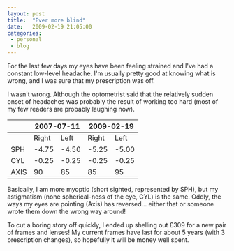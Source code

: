 ```yaml
---
layout: post
title:  "Ever more blind"
date:   2009-02-19 21:05:00
categories:
 - personal
 - blog
---
```


For the last few days my eyes have been feeling strained and I've had a
constant low-level headache. I'm usually pretty good at knowing what is wrong,
and I was sure that my prescription was off.

I wasn't wrong. Although the optometrist said that the relatively sudden onset
of headaches was probably the result of working too hard (most of my few
readers are probably laughing now).

<table>
<thead>
<tr>
	<th></th>
	<th colspan="2">2007-07-11</th>
	<th colspan="2">2009-02-19</th>
</tr>
</thead>

<tbody>
<tr>
	<td></td>
	<td>Right</td>
	<td>Left</td>
	<td>Right</td>
	<td>Left</td>
</tr>
<tr>
	<td>SPH</td>
	<td>-4.75</td>
	<td>-4.50</td>
	<td>-5.25</td>
	<td>-5.00</td>
</tr>
<tr>
	<td>CYL</td>
	<td>-0.25</td>
	<td>-0.25</td>
	<td>-0.25</td>
	<td>-0.25</td>
</tr>
<tr>
	<td>AXIS</td>
	<td>90</td>
	<td>85</td>
	<td>85</td>
	<td>95</td>
</tr>
</tbody>
</table>

Basically, I am more myoptic (short sighted, represented by SPH), but my
astigmatism (none spherical-ness of the eye, CYL) is the same. Oddly, the ways
my eyes are pointing (Axis) has reversed… either that or someone wrote them
down the wrong way around!

To cut a boring story off quickly, I ended up shelling out £309 for a new pair
of frames and lenses! My current frames have last for about 5 years (with 3
prescription changes), so hopefully it will be money well spent.

